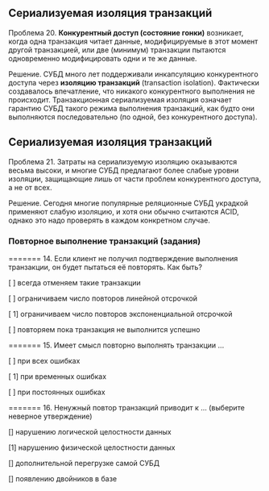 ## Сериализуемая изоляция транзакций

Проблема 20. **Конкурентный доступ (состояние гонки)** возникает, когда одна транзакция читает данные, модифицируемые в этот момент другой транзакцией, или две (минимум) транзакции пытаются одновременно модифицировать одни и те же данные.

Решение. СУБД много лет поддерживали инкапсуляцию конкурентного доступа через **изоляцию транзакций** (transaction isolation). Фактически создавалось впечатление, что никакого конкурентного выполнения не происходит. Транзакционная сериализуемая изоляция означает гарантию СУБД такого режима выполнения транзакций, как будто они выполняются последовательно (по одной, без конкурентного доступа).


## Сериализуемая изоляция транзакций

Проблема 21. Затраты на сериализуемую изоляцию оказываются весьма высоки, и многие СУБД предлагают более слабые уровни изоляции, защищающие лишь от части проблем конкурентного доступа, а не от всех.

Решение. Сегодня многие популярные реляционные СУБД украдкой применяют слабую изоляцию, и хотя они обычно считаются ACID, однако это надо проверять в каждом конкретном случае.


### Повторное выполнение транзакций (задания)

======= 14. Если клиент не получил подтверждение выполнения транзакции, он будет пытаться её повторять. Как быть?

[ ] всегда отменяем такие транзакции

[ ] ограничиваем число повторов линейной отсрочкой

[ 1] ограничиваем число повторов экспоненциальной отсрочкой

[ ] повторяем пока транзакция не выполнится успешно

======= 15. Имеет смысл повторно выполнять транзакции ...

[ ] при всех ошибках

[ 1] при временных ошибках

[ ] при постоянных ошибках

======= 16. Ненужный повтор транзакций приводит к ... (выберите неверное утверждение)

[] нарушению логической целостности данных

[1] нарушению физической целостности данных

[] дополнительной перегрузке самой СУБД

[] появлению двойников в базе
